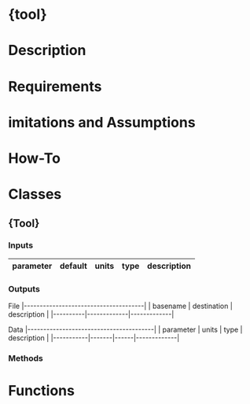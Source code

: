 # **{tool}**

# **Description**

# **Requirements**

# **imitations and Assumptions**

# **How-To**

# **Classes**

## **{Tool}**

### **Inputs**

| parameter | default | units | type |description |
|-----------|---------|-------|------|------------|

### **Outputs**

File
|--------------------------------------|
| basename | destination | description |
|----------|-------------|-------------|

Data
|----------------------------------------|
| parameter | units | type | description |
|-----------|-------|------|-------------|

### **Methods**

# **Functions**
